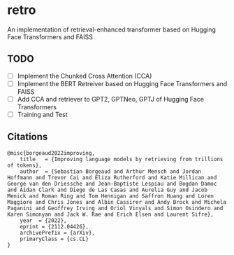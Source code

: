 # retro
An implementation of retrieval-enhanced transformer based on Hugging Face Transformers and FAISS

## TODO
- [ ] Implement the Chunked Cross Attention (CCA)
- [ ] Implement the BERT Retreiver based on Hugging Face Transformers and FAISS
- [ ] Add CCA and retriever to GPT2, GPTNeo, GPTJ of Hugging Face Transformers
- [ ] Training and Test

## Citations
```
@misc{borgeaud2022improving,
    title   = {Improving language models by retrieving from trillions of tokens}, 
    author  = {Sebastian Borgeaud and Arthur Mensch and Jordan Hoffmann and Trevor Cai and Eliza Rutherford and Katie Millican and George van den Driessche and Jean-Baptiste Lespiau and Bogdan Damoc and Aidan Clark and Diego de Las Casas and Aurelia Guy and Jacob Menick and Roman Ring and Tom Hennigan and Saffron Huang and Loren Maggiore and Chris Jones and Albin Cassirer and Andy Brock and Michela Paganini and Geoffrey Irving and Oriol Vinyals and Simon Osindero and Karen Simonyan and Jack W. Rae and Erich Elsen and Laurent Sifre},
    year  = {2022},
    eprint = {2112.04426},
    archivePrefix = {arXiv},
    primaryClass = {cs.CL}
}
```
